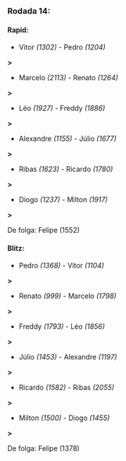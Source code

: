### Rodada 14:

#### Rapid:

* Vitor *(1302)*     -     Pedro *(1204)*

 **>** 
* Marcelo *(2113)*     -     Renato *(1264)*

 **>** 
* Léo *(1927)*     -     Freddy *(1886)*

 **>** 
* Alexandre *(1155)*     -     Júlio *(1677)*

 **>** 
* Ribas *(1623)*     -     Ricardo *(1780)*

 **>** 
* Diogo *(1237)*     -     Milton *(1917)*

 **>** 

De folga: Felipe (1552)

#### Blitz:

* Pedro *(1368)*     -     Vitor *(1104)*

 **>** 
* Renato *(999)*     -     Marcelo *(1798)*

 **>** 
* Freddy *(1793)*     -     Léo *(1856)*

 **>** 
* Júlio *(1453)*     -     Alexandre *(1197)*

 **>** 
* Ricardo *(1582)*     -     Ribas *(2055)*

 **>** 
* Milton *(1500)*     -     Diogo *(1455)*

 **>** 

De folga: Felipe (1378)

